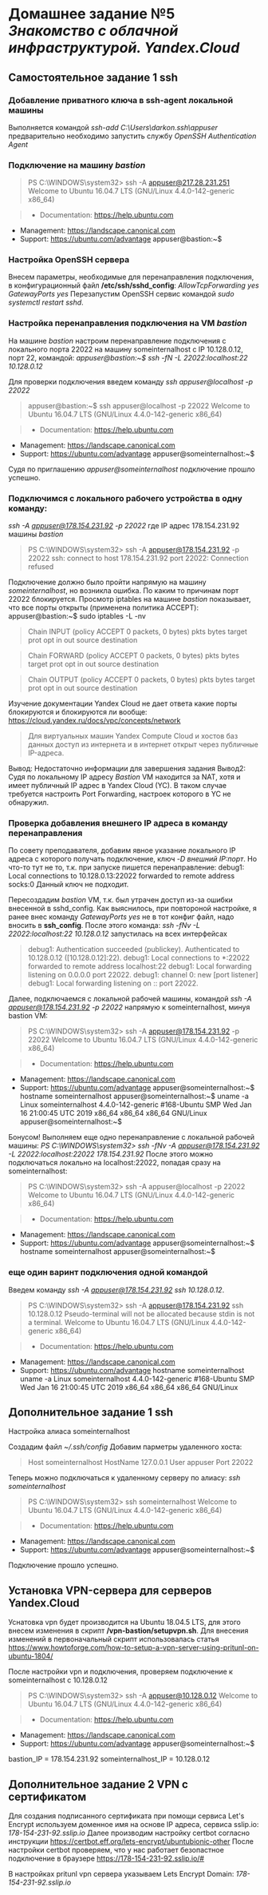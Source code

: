 # Домашнее задание №5 *Знакомство с облачной инфраструктурой. Yandex.Cloud*

## Самостоятельное задание 1 ssh

### Добавление приватного ключа в ssh-agent локальной машины
Выполняется командой *ssh-add C:\Users\darkon\.ssh\appuser*
предварительно необходимо запустить службу *OpenSSH Authentication Agent*

### Подключение на машину *bastion*

>PS C:\WINDOWS\system32> ssh -A appuser@217.28.231.251
Welcome to Ubuntu 16.04.7 LTS (GNU/Linux 4.4.0-142-generic x86_64)

> * Documentation:  https://help.ubuntu.com
 * Management:     https://landscape.canonical.com
 * Support:        https://ubuntu.com/advantage
appuser@bastion:~$

### Настройка OpenSSH сервера
Внесем параметры, необходимые для перенаправления подключения, в конфигурационный файл **/etc/ssh/sshd_config**:
*AllowTcpForwarding yes*
*GatewayPorts yes*
Перезапустим OpenSSH сервис командой *sudo systemctl restart sshd*.

### Настройка перенаправления подключения на VM *bastion*
На машине *bastion* настроим перенаправление подключения с локального порта 22022 на машину someinternalhost с IP 10.128.0.12, порт 22, командой:
*appuser@bastion:~$ ssh -fN -L 22022:localhost:22 10.128.0.12*

Для проверки подключения введем команду *ssh appuser@localhost -p 22022*

>appuser@bastion:~$ ssh appuser@localhost -p 22022
Welcome to Ubuntu 16.04.7 LTS (GNU/Linux 4.4.0-142-generic x86_64)

 >* Documentation:  https://help.ubuntu.com
 * Management:     https://landscape.canonical.com
 * Support:        https://ubuntu.com/advantage
appuser@someinternalhost:~$

Судя по приглашению *appuser@someinternalhost* подключение прошло успешно.

### Подключимся с локального рабочего устройства в одну команду:

*ssh -A appuser@178.154.231.92 -p 22022*
где IP адрес 178.154.231.92 машины *bastion*

>PS C:\WINDOWS\system32> ssh -A appuser@178.154.231.92 -p 22022
ssh: connect to host 178.154.231.92 port 22022: Connection refused

Подключение должно было пройти напрямую на машину *someinternalhost*, но возникла ошибка.
По каким то причинам порт 22022 блокируется.
Просмотр iptables на машине *bastion* показывает, что все порты открыты (применена политика ACCEPT):
appuser@bastion:~$ sudo iptables -L -nv
>Chain INPUT (policy ACCEPT 0 packets, 0 bytes)
 pkts bytes target     prot opt in     out     source               destination

>Chain FORWARD (policy ACCEPT 0 packets, 0 bytes)
 pkts bytes target     prot opt in     out     source               destination

>Chain OUTPUT (policy ACCEPT 0 packets, 0 bytes)
 pkts bytes target     prot opt in     out     source               destination

Изучение документации Yandex Cloud не дает ответа какие порты блокируются и блокируются ли вообще:
https://cloud.yandex.ru/docs/vpc/concepts/network
>Для виртуальных машин Yandex Compute Cloud и хостов баз данных доступ из интернета и в интернет открыт через публичные IP-адреса.

Вывод: Недостаточно информации для завершения задания
Вывод2: Судя по локальному IP адресу *Bastion* VM находится за NAT, хотя и имеет публичный IP адрес в Yandex Cloud (YC).
В таком случае требуется настроить Port Forwarding, настроек которого в YC не обнаружил.

### Проверка добавления внешнего IP адреса в команду перенаправления
По совету преподавателя, добавим явное указание локального IP адреса с которого получать подключение, ключ *-D внешний IP:порт*.
Но что-то тут не то, т.к. при запуске пишется перенаправление:
debug1: Local connections to 10.128.0.13:22022 forwarded to remote address socks:0
Данный ключ не подходит.

Пересоздадим *bastion* VM, т.к. был утрачен доступ из-за ошибки внесенной в sshd_config.
Как выяснилось, при повтороной настройке, я ранее внес команду *GatewayPorts yes* не в тот конфиг файл,
надо вносить в **ssh_config**. После этого команда: *ssh -fNv -L 22022:localhost:22 10.128.0.12* запустилась на всех интерфейсах

>debug1: Authentication succeeded (publickey).
Authenticated to 10.128.0.12 ([10.128.0.12]:22).
debug1: Local connections to *:22022 forwarded to remote address localhost:22
debug1: Local forwarding listening on 0.0.0.0 port 22022.
debug1: channel 0: new [port listener]
debug1: Local forwarding listening on :: port 22022.

Далее, подключаемся с локальной  рабочей машины, командой *ssh -A appuser@178.154.231.92 -p 22022* напрямую к someinternalhost, минуя bastion VM:
>PS C:\WINDOWS\system32> ssh -A appuser@178.154.231.92 -p 22022
Welcome to Ubuntu 16.04.7 LTS (GNU/Linux 4.4.0-142-generic x86_64)

 >* Documentation:  https://help.ubuntu.com
 * Management:     https://landscape.canonical.com
 * Support:        https://ubuntu.com/advantage
appuser@someinternalhost:~$ hostname
someinternalhost
appuser@someinternalhost:~$ uname -a
Linux someinternalhost 4.4.0-142-generic #168-Ubuntu SMP Wed Jan 16 21:00:45 UTC 2019 x86_64 x86_64 x86_64 GNU/Linux
appuser@someinternalhost:~$

Бонусом!
Выполняем еще одно перенаправление с локальной рабочей машины:
*PS C:\WINDOWS\system32> ssh  -fNv -A appuser@178.154.231.92 -L 22022:localhost:22022 178.154.231.92*
После этого можно подключаться локально на localhost:22022, попадая сразу на someinternalhost:

>PS C:\WINDOWS\system32> ssh -A appuser@localhost -p 22022
Welcome to Ubuntu 16.04.7 LTS (GNU/Linux 4.4.0-142-generic x86_64)

> * Documentation:  https://help.ubuntu.com
 * Management:     https://landscape.canonical.com
 * Support:        https://ubuntu.com/advantage
appuser@someinternalhost:~$ hostname
someinternalhost
appuser@someinternalhost:~$

### еще один варинт подключения одной командой

Введем команду *ssh -A appuser@178.154.231.92 ssh 10.128.0.12*.

>PS C:\WINDOWS\system32> ssh -A appuser@178.154.231.92 ssh 10.128.0.12
Pseudo-terminal will not be allocated because stdin is not a terminal.
Welcome to Ubuntu 16.04.7 LTS (GNU/Linux 4.4.0-142-generic x86_64)

 >* Documentation:  https://help.ubuntu.com
 * Management:     https://landscape.canonical.com
 * Support:        https://ubuntu.com/advantage
hostname
someinternalhost
uname -a
Linux someinternalhost 4.4.0-142-generic #168-Ubuntu SMP Wed Jan 16 21:00:45 UTC 2019 x86_64 x86_64 x86_64 GNU/Linux

## Дополнительное задание 1 ssh
Настройка алиаса  someinternalhost

Создадим файл *~/.ssh/config*
Добавим парметры удаленного хоста:

>Host someinternalhost
	HostName 127.0.0.1
	User appuser
	Port 22022

Теперь можно подключаться к удаленному серверу по алиасу:
*ssh someinternalhost*

>PS C:\WINDOWS\system32> ssh someinternalhost
Welcome to Ubuntu 16.04.7 LTS (GNU/Linux 4.4.0-142-generic x86_64)

> * Documentation:  https://help.ubuntu.com
 * Management:     https://landscape.canonical.com
 * Support:        https://ubuntu.com/advantage
appuser@someinternalhost:~$

Подключение прошло успешно.

## Установка VPN-сервера для серверов Yandex.Cloud

Уснатовка vpn будет производится на Ubuntu 18.04.5 LTS, для этого внесем изменения в скрипт **/vpn-bastion/setupvpn.sh**.
Для внесения изменений в первоначальный скрипт использовалась статья https://www.howtoforge.com/how-to-setup-a-vpn-server-using-pritunl-on-ubuntu-1804/

После настройки vpn и подключения, проверяем подключение к someinternalhost с 10.128.0.12

>PS C:\WINDOWS\system32> ssh -A appuser@10.128.0.12
Welcome to Ubuntu 16.04.7 LTS (GNU/Linux 4.4.0-142-generic x86_64)

 >* Documentation:  https://help.ubuntu.com
 * Management:     https://landscape.canonical.com
 * Support:        https://ubuntu.com/advantage
appuser@someinternalhost:~$

bastion_IP = 178.154.231.92
someinternalhost_IP = 10.128.0.12


## Дополнительное задание 2 VPN с сертификатом

Для создания подписанного сертификата при помощи сервиса Let's Encrypt используем доменное имя на основе IP адреса, сервиса sslip.io:
*178-154-231-92.sslip.io*
Далее производим настройку certbot согласно инструкции https://certbot.eff.org/lets-encrypt/ubuntubionic-other
После настройки certbot проверяем, что у нас работает безопастное подключение в браузере https://178-154-231-92.sslip.io/#

В настройках pritunl vpn сервера указываем Lets Encrypt Domain: *178-154-231-92.sslip.io*

